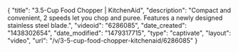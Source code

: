 {
    "title": "3.5-Cup Food Chopper | KitchenAid",
    "description": "Compact and convenient, 2 speeds let you chop and puree. Features a newly designed stainless steel blade.",
    "videoid": "6286085",
    "date_created": "1438302654",
    "date_modified": "1479317715",
    "type": "captivate",
    "layout": "video",
    "url": "\/v\/3-5-cup-food-chopper-kitchenaid\/6286085"
}